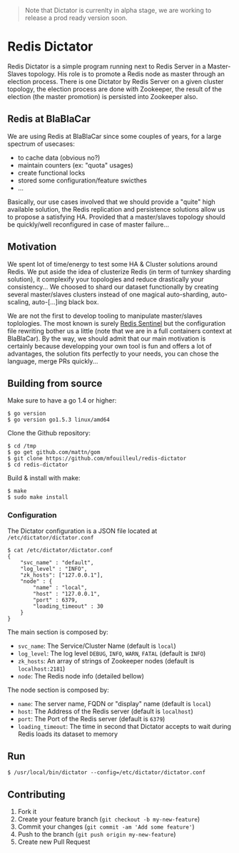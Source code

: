 > Note that Dictator is currenlty in alpha stage, we are working to release a prod ready version soon.

# Redis Dictator
Redis Dictator is a simple program running next to Redis Server in a Master-Slaves topology. His role is to promote a Redis node as master through an election process.
There is one Dictator by Redis Server on a given cluster topology, the election process are done with Zookeeper, the result of the election (the master promotion) is persisted into Zookeeper also.

## Redis at BlaBlaCar
We are using Redis at BlaBlaCar since some couples of years, for a large spectrum of usecases:
- to cache data (obvious no?)
- maintain counters (ex: "quota" usages)
- create functional locks
- stored some configuration/feature swicthes
- ...
 
Basically, our use cases involved that we should provide a "quite" high available solution, the Redis replication and persistence solutions allow us to propose a satisfying HA. Provided that a master/slaves topology should be quickly/well reconfigured in case of master failure...

## Motivation
We spent lot of time/energy to test some HA & Cluster solutions around Redis. We put aside the idea of clusterize Redis (in term of turnkey sharding solution), it complexify your topologies and reduce drastically your consistency... We choosed to shard our dataset functionally by creating several master/slaves clusters instead of one magical auto-sharding, auto-scaling, auto-[...]ing black box.

We are not the first to develop tooling to manipulate master/slaves toplologies. The most known is surely [Redis Sentinel](http://redis.io/topics/sentinel) but the configuration file rewriting bother us a little (note that we are in a full containers context at BlaBlaCar).  By the way, we should admit that our main motivation is certainly because developping your own tool is fun and offers a lot of advantages, the solution fits perfectly to your needs, you can chose the language, merge PRs quickly...

## Building from source
Make sure to have a go 1.4 or higher:
    
    $ go version
    $ go version go1.5.3 linux/amd64

Clone the Github repository:

    $ cd /tmp
    $ go get github.com/mattn/gom
    $ git clone https://github.com/mfouilleul/redis-dictator
    $ cd redis-dictator

Build & install with make:

    $ make
    $ sudo make install
    
### Configuration
    
The Dictator configuration is a JSON file located at `/etc/dictator/dictator.conf`

    $ cat /etc/dictator/dictator.conf
    {
        "svc_name" : "default",
        "log_level" : "INFO",
        "zk_hosts": ["127.0.0.1"],
        "node" : {
            "name" : "local",
            "host" : "127.0.0.1",
            "port" : 6379,
            "loading_timeout" : 30
        } 
    }

The main section is composed by:
 
- `svc_name`: The Service/Cluster Name (default is `local`)
- `log_level`: The log level `DEBUG`, `INFO`, `WARN`, `FATAL` (default is `INFO`)
- `zk_hosts`: An array of strings of Zookeeper nodes (default is `localhost:2181`)
- `node`: The Redis node info (detailed bellow)

The node section is composed by:

- `name`: The server name, FQDN or "display" name (default is `local`)
- `host`: The Address of the Redis server (default is `localhost`)
- `port`: The Port of the Redis server (default is `6379`)
- `loading_timeout`: The time in second that Dictator accepts to wait during Redis loads its dataset to memory

## Run

    $ /usr/local/bin/dictator --config=/etc/dictator/dictator.conf

## Contributing

1. Fork it
2. Create your feature branch (`git checkout -b my-new-feature`)
3. Commit your changes (`git commit -am 'Add some feature'`)
4. Push to the branch (`git push origin my-new-feature`)
5. Create new Pull Request
